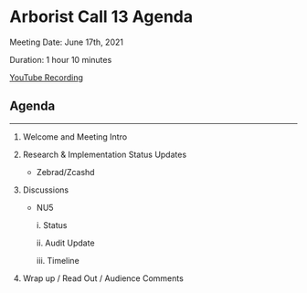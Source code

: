 # Arborist Call 13 Agenda

Meeting Date: June 17th, 2021

Duration: 1 hour 10 minutes

[YouTube Recording](https://youtu.be/csiLevZat6w)

## Agenda
___

1. Welcome and Meeting Intro 
2. Research & Implementation Status Updates

    - Zebrad/Zcashd
   

3. Discussions

   + NU5
   
     i. Status 

     ii. Audit Update 

     iii. Timeline
   

   

4. Wrap up / Read Out / Audience Comments